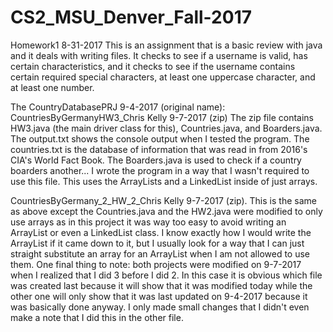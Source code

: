 # CS2_MSU_Denver_Fall-2017
Homework1 8-31-2017
This is an assignment that is a basic review with java and it deals with writing files. It checks to see if a username is valid, has certain characteristics, and it checks to see if the username contains certain required special characters, at least one uppercase character, and at least one number.

The CountryDatabasePRJ 9-4-2017 (original name): CountriesByGermanyHW3_Chris Kelly 9-7-2017 (zip)
The zip file contains HW3.java (the main driver class for this), Countries.java, and Boarders.java. The output.txt shows the console output when I tested the program. The countries.txt is the database of information that was read in from 2016's CIA's World Fact Book. The Boarders.java is used to check if a country boarders another... I wrote the program in a way that I wasn't required to use this file. This uses the ArrayLists and a LinkedList inside of just arrays.

CountriesByGermany_2_HW_2_Chris Kelly 9-7-2017 (zip).
This is the same as above except the Countries.java and the HW2.java were modified to only use arrays as in this project it was way too easy to avoid writing an ArrayList or even a LinkedList class. I know exactly how I would write the ArrayList if it came down to it, but I usually look for a way that I can just straight substitute an array for an ArrayList when I am not allowed to use them.
One final thing to note: both projects were modified on 9-7-2017 when I realized that I did 3 before I did 2. In this case it is obvious which file was created last because it will show that it was modified today while the other one will only show that it was last updated on 9-4-2017 because it was basically done anyway. I only made small changes that I didn't even make a note that I did this in the other file.

